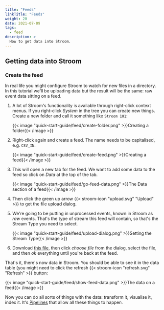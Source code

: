 ```yaml
---
title: "Feeds"
linkTitle: "Feeds"
weight: 20
date: 2021-07-09
tags: 
  - feed
description: >
  How to get data into Stroom. 
---
```


## Getting data into Stroom

### Create the feed

In real life you might configure Stroom to watch for new files in a directory. In this tutorial we'll be uploading data but the result will be the same: raw event data sitting on a feed.

1. A lot of Stroom's functionality is available through right-click context menus. If you right-click  _System_ in the tree you can create new things. Create a new folder and call it something like `Stroom 101`:

   {{< image "quick-start-guide/feed/create-folder.png" >}}Creating a folder{{< /image >}}

1. Right-click again and create a feed. The name needs to be capitalised, e.g. `CSV_IN`.

   {{< image "quick-start-guide/feed/create-feed.png" >}}Creating a feed{{< /image >}}

1. This will open a new tab for the feed. We want to add some data to the feed so click on _Data_ at the top of the tab. 

   {{< image "quick-start-guide/feed/go-feed-data.png" >}}The Data section of a feed{{< /image >}}

1. Then click the green up arrow {{< stroom-icon "upload.svg" "Upload" >}}
 to get the file upload dialog.

1. We're going to be putting in unprocessed events, known in Stroom as _raw_ events. That's the type of stream this feed will contain, so that's the Stream Type you need to select. 

   {{< image "quick-start-guide/feed/upload-dialog.png" >}}Setting the Stream Type{{< /image >}}

1. Download [this file](/data/quick-start-guide/mock_stroom_data.csv), then click _choose file_ from the dialog, select the file, and then _ok_ everything until you're back at the feed.

That's it, there's now data in Stroom. You should be able to see it in the data table (you might need to click the refresh {{< stroom-icon "refresh.svg" "Refresh" >}}
 button:

{{< image "quick-start-guide/feed/show-feed-data.png" >}}The data on a feed{{< /image >}}

Now you can do all sorts of things with the data: transform it, visualise it, index it. It's [Pipelines](../process/process.md) that allow all these things to happen.
